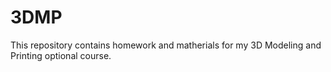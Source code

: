 # 3DMP
 This repository contains homework and matherials for my 3D Modeling and Printing optional course.
